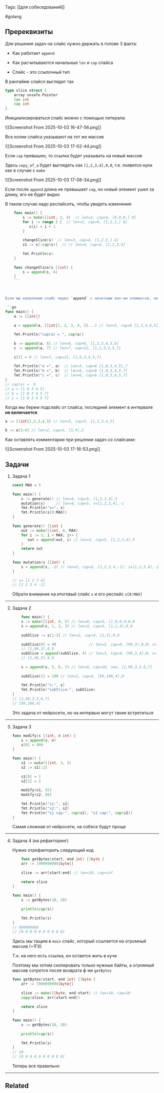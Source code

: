 Tags: [[для собеседований]]

#golang 



## Пререквизиты



Для решения задач на слайс нужно держать в голове 3 факта:

- Как работает `append`

- Как расчитываются начальные `len` и `cap` слайса

- Слайс - это ссылочный тип



В рантайме слайсл выглядит так

```go
type slice struct {
	array unsafe.Pointer
	len int
	cap int
}
```



Инициализироваться слайс можно с помощью литерала:

![[Screenshot From 2025-10-03 16-47-56.png]]



Все копии слайса указывают на тот же массив

![[Screenshot From 2025-10-03 17-02-44.png]]



Если `cap` превышен, то ссылка будет указывать на новый массив

Здесь `copy_of_a` будет выглядеть как `[1,2,3,4],0,0`, т.е. появятся нули как в случае с `make`

![[Screenshot From 2025-10-03 17-08-34.png]]




Если после `append` длина не превышает `cap`, но новый элемент ушел за длину, его не будет видно 

В таком случае надо реслайсить, чтобы увидеть изменения

```go
	func main() {  
	    s := make([]int, 3, 4)  // len=3, cap=4, [0,0,0,] 0]
	    for i := range 3 {  // len=3, cap=4, [1,2,3,] 0]
	       s[i] = i + 1  
	    }  
	  
	    changeSlice(s)  // len=3, cap=4, [1,2,3,] 4]
	    s1 := s[:cap(s)]  // // len=4, cap=4, [1,2,3,4]
	  
	    fmt.Println(s)  
	}  
	  
	func changeSlice(s []int) {  
	    s = append(s, 4)  
	}
	```



Если мы наполняем слайс через `append` с нечетным кол-ом элементов, но от 3, то `cap` округлится вверх до четного числа

```go
func main() {  
    a := []int{}  
  
    a = append(a, []int{1, 2, 3, 4, 5}...) // len=5, cap=6 [1,2,3,4,5],0  
  
    fmt.Println("cap(a) = ", cap(a))  
  
    b := append(a, 6) // len=6, cap=6, [1,2,3,4,5,6]  
    c := append(a, 7) // len=7, cap=12, [1,2,3,4,5,7]  
  
    c[1] = 0 // len=7, cap=12, [1,0,3,4,5,7] 
  
    fmt.Println("a =", a)  // len=5, cap=6 [1,0,3,4,5],7 
    fmt.Println("b =", b)  // len=6, cap=6 [1,0,3,4,5,7]
    fmt.Println("c =", c)  // len=6, cap=6 [1,0,3,4,5,7]
}
// cap(a) =  6
// a = [1 0 3 4 5]
// b = [1 0 3 4 5 7]
// c = [1 0 3 4 5 7]
```



Когда мы берем подслайс от слайса, последний элемент в интервале **не включается**

```go
a := []int{1,2,3,4,5} // len=5, cap=5, [1,2,3,4,5]

b := a[2:4] // len=2, cap=3, [3,4],5
```



Как оставлять комментарии при решении задач со слайсами:

![[Screenshot From 2025-10-03 17-16-53.png]]



## Задачи



1.  Задача 1

	```go
	const MAX = 5  
	  
	func main() {  
	    s := generate() // len=4, cap=5, [1,2,3,4],5  
	    mutation(s)     // len=4, cap=5, s=[1,2,3,4],-1  
	    fmt.Println("s=", s)  
	    fmt.Println(s[0:MAX])  
	}  
	  
	func generate() []int {  
	    out := make([]int, 0, MAX)  
	    for i := 1; i < MAX; i++ {  
	       out = append(out, i) // len=4, cap=5, [1,2,3,4],5  
	    }  
	    return out  
	}  
	  
	func mutation(s []int) {  
	    s = append(s, -1) // len=5, cap=5, [1,2,3,4,-1]; s=[1,2,3,4],-1  
	}
	
	// s= [1 2 3 4]
	// [1 2 3 4 -1]
	```
	
	Обрати внимание на итоговый слайс `s` и его реслайс `s[0:MAX]`


---


2.  Задача 2

	```go
		func main() {  
	    s := make([]int, 0, 5) // len=0, cap=5, [],0,0,0,0,0  
	    s = append(s, 1, 2, 3) // len=3, cap=5, [1,2,3],0,0  
	  
	    subSlice := s[1:3] // len=2, cap=4, [2,3],0,0  
	  
	    subSlice[0] = 99               // len=2, cap=4, [99,3],0,0; s=
		// [1,99,3],0,0  
	    subSlice = append(subSlice, 4) // len=3, cap=4, [99,3,4],0; s=
	    // [1,99,3],4,0  
	  
	    s = append(s, 5, 6, 7) // len=6, cap=10, new, [1,99,3,5,6,7]  
	  
	    subSlice[1] = 100 // len=3, cap=4, [99,100,4],0  
	  
	    fmt.Println("s:", s)               
	    fmt.Println("subSlice:", subSlice) 
	}
	// [1,99,3,5,6,7] 
	// [99,100,4]  
	```
	
	Это задача от нейросети, но на интервью могут такие встретиться


---


3. Задача 3

	```go
	func modify(s []int, n int) {  
	    s = append(s, n)  
	    s[0] = 999  
	}  
	  
	func main() {  
	    s1 := make([]int, 3, 5)  
	    s2 := s1[:2]  
	  
	    s1[0] = 1  
	    s2[1] = 2  
	  
	    modify(s1, 55)  
	    modify(s2, 66)  
	  
	    fmt.Println("s1:", s1)  
	    fmt.Println("s2:", s2)  
	    fmt.Println("s1 cap:", cap(s1), "s2 cap:", cap(s2))  
	}
	```
	
	Самая сложная от нейросети, на собесе будут проще


---


4. Задача 4 (на рефакторинг)
   
	Нужно отрефакторить следующий код
	
	```go
		func getBytes(start, end int) []byte {  
	    arr := [999999999]byte{}  
	  
	    slice := arr[start:end] // len=10, cap=inf  
	  
	    return slice  
	}  
	  
	func main() {  
	    s := getBytes(10, 20)  
	  
	    println(cap(s))  
	  
	    fmt.Println(s)  
	}
	// 999999989
	// [0 0 0 0 0 0 0 0 0 0]
	```
	
	
	
	Здесь мы тащим в `main` слайс, который ссылается на огромный массив (~1Гб)
	
	Т.к. на него есть ссылка, он остается жить в куче
	
	Поэтому мы хотим скопировать только нужные байты, а огромный массив сотрется после возврата ф-ии `getBytes`
	
	```go
	func getBytes(start, end int) []byte {  
	    arr := [999999999]byte{}  
	  
	    slice := make([]byte, end-start) // len=10, cap=10  
	    copy(slice, arr[start:end])  
	  
	    return slice  
	}  
	  
	func main() {  
	    s := getBytes(10, 20)  
	  
	    println(cap(s))  
	  
	    fmt.Println(s)  
	}
	// 10
	// [0 0 0 0 0 0 0 0 0 0]
	```
	
	Теперь все правильно


---


## Related